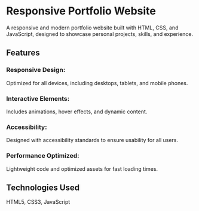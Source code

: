 # Responsive Portfolio Website

A responsive and modern portfolio website built with HTML, CSS, and JavaScript, designed to showcase personal projects, skills, and experience.

## Features
### Responsive Design:
Optimized for all devices, including desktops, tablets, and mobile phones.
### Interactive Elements: 
Includes animations, hover effects, and dynamic content.
### Accessibility: 
Designed with accessibility standards to ensure usability for all users.
### Performance Optimized: 
Lightweight code and optimized assets for fast loading times.

## Technologies Used
HTML5, CSS3, JavaScript
